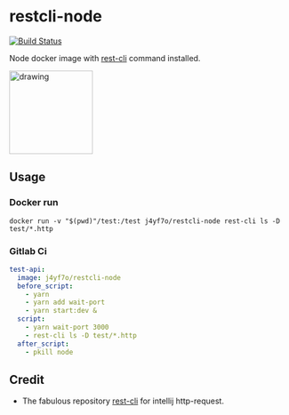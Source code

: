 # restcli-node
[![Build Status](https://travis-ci.org/J4YF7O/restcli-node.svg?branch=main)](https://travis-ci.org/J4YF7O/restcli-node)

Node docker image with [rest-cli](https://github.com/restcli/restcli) command installed.

[<img src="https://www.docker.com/sites/default/files/d8/2019-07/horizontal-logo-monochromatic-white.png" alt="drawing" width="150"/>](https://hub.docker.com/repository/docker/j4yf7o/restcli-node)

## Usage

### Docker run
````shell
docker run -v "$(pwd)"/test:/test j4yf7o/restcli-node rest-cli ls -D test/*.http
````

### Gitlab Ci
```yaml
test-api:
  image: j4yf7o/restcli-node
  before_script:
    - yarn
    - yarn add wait-port
    - yarn start:dev &
  script:
    - yarn wait-port 3000
    - rest-cli ls -D test/*.http
  after_script:
    - pkill node
```

## Credit

- The fabulous repository [rest-cli](https://github.com/restcli/restcli) for intellij http-request.
